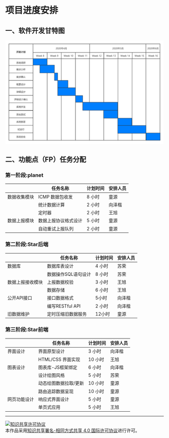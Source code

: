 # 项目进度安排

## 一、软件开发甘特图

![Graph1](image/graph1.png)

## 二、功能点（FP）任务分配

### 第一阶段:planet

|  | 任务名称 | 计划时间 | 安排人员 |
|--------------|----------------------|----------|----------|
| 数据收集模块 | ICMP  数据包收发 | 8 小时 | 童源 |
|  | 统计数据计算 | 2 小时 | 向泽楷 |
|  | 定时器 | 2 小时 | 王旭 |
| 数据上报模块 | 数据上报协议格式设计 | 5 小时 | 童源 |
|  | 自动重试上报队列 | 2 小时 | 童源 |

### 第二阶段:Star后端  

|   | 任务名称   | 计划时间   | 安排人员    |
|--------------|----------------------|----------|----------|
|数据库   | 数据库表设计   | 4 小时   | 苏荣    |
|   | 数据操作SQL语句设计   | 8 小时   | 苏荣    |
|数据上报接收模块   | 上报数据校验   | 3 小时   | 王旭    |
|   | 数据存储   | 6 小时   | 王旭    |
|公开API接口   | 接口数据格式   | 5小时   | 向泽楷    |
|   | 编写RESTful API   | 2 小时   | 向泽楷    |
|旧数据维护   | 定时压缩旧数据服务   | 12小时   | 童源 |

### 第三阶段:Star前端  

| | 任务名称 | 计划时间 | 安排人员    |
|--------------|----------------------|----------|----------|
|界面设计 | 界面原型设计 | 3 小时 | 向泽楷    |
| | HTML/CSS 界面实现 | 10 小时 | 王旭    |
|图表设计 | 图表库-JS框架绑定 | 6 小时 | 向泽楷    |
| | 设计绘图风格 | 5 小时 | 苏荣    |
| | 动态绘图数据拉取/更新 | 10 小时 | 童源    |
| | 路由追踪数据呈现 | 10 小时 | 童源    |
|网页功能设计 | 响应式界面设计 | 5 小时 | 童源    |
| | 单页式应用 | 5 小时 | 王旭 |


<hr>

<a rel="license" href="http://creativecommons.org/licenses/by-sa/4.0/"><img alt="知识共享许可协议" style="border-width:0" src="https://i.creativecommons.org/l/by-sa/4.0/88x31.png" /></a><br />本作品采用<a rel="license" href="http://creativecommons.org/licenses/by-sa/4.0/">知识共享署名-相同方式共享 4.0 国际许可协议</a>进行许可。

